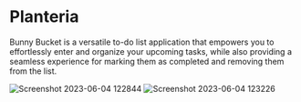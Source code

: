 # Planteria

Bunny Bucket is a versatile to-do list application that empowers you to effortlessly enter and organize your upcoming tasks, while also providing a seamless experience for marking them as completed and removing them from the list.

![Screenshot 2023-06-04 122844](https://github.com/divyaagrawal261/Planteria/assets/121372068/51623cc3-6a82-46e5-bf74-f218d8c0f8f8)
![Screenshot 2023-06-04 123226](https://github.com/divyaagrawal261/Planteria/assets/121372068/8dbdf72c-97e9-429b-87c1-b812a03ad729)
